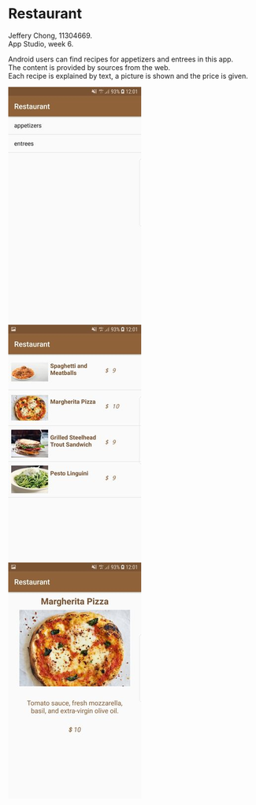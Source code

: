 # Restaurant

Jeffery Chong, 11304669.</br>
App Studio, week 6.</br>

Android users can find recipes for appetizers and entrees in this app.</br>
The content is provided by sources from the web.</br>
Each recipe is explained by text, a picture is shown and the price is given.</br>

![Screenshot](doc/Screenshot_Restaurant.jpeg)
![Screenshot](doc/Screenshot_Restaurant2.jpeg)
![Screenshot](doc/Screenshot_Restaurant3.jpeg)
